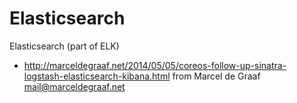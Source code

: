 # Elasticsearch
Elasticsearch (part of ELK)

* http://marceldegraaf.net/2014/05/05/coreos-follow-up-sinatra-logstash-elasticsearch-kibana.html from Marcel de Graaf <mail@marceldegraaf.net>
